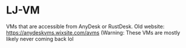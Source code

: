 # LJ-VM
VMs that are accessible from AnyDesk or RustDesk.
Old website: https://anydeskvms.wixsite.com/avms (Warning: These VMs are mostly likely never coming back lol
